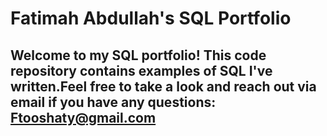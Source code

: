 # Fatimah Abdullah's SQL Portfolio

## Welcome to my SQL portfolio! This code repository contains examples of SQL I've written.Feel free to take a look and reach out via email if you have any questions: Ftooshaty@gmail.com
